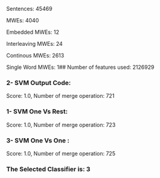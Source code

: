 Sentences: 45469

MWEs: 4040

Embedded MWEs: 12

Interleaving MWEs: 24

Continous MWEs: 2613

Single Word MWEs: 1## Number of features used: 2126929

### 2- SVM Output Code: 
Score: 1.0, Number of merge operation: 721
### 1- SVM One Vs Rest: 
Score: 1.0, Number of merge operation: 723
### 3- SVM One Vs One : 
Score: 1.0, Number of merge operation: 725
### The Selected Classifier is: 3
